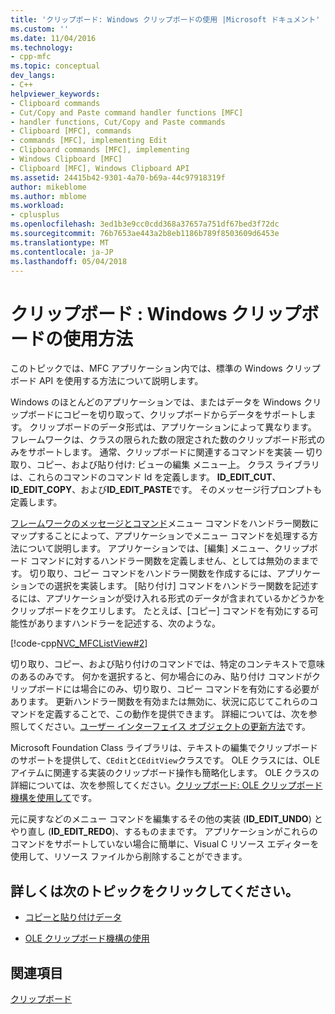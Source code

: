 ```yaml
---
title: 'クリップボード: Windows クリップボードの使用 |Microsoft ドキュメント'
ms.custom: ''
ms.date: 11/04/2016
ms.technology:
- cpp-mfc
ms.topic: conceptual
dev_langs:
- C++
helpviewer_keywords:
- Clipboard commands
- Cut/Copy and Paste command handler functions [MFC]
- handler functions, Cut/Copy and Paste commands
- Clipboard [MFC], commands
- commands [MFC], implementing Edit
- Clipboard commands [MFC], implementing
- Windows Clipboard [MFC]
- Clipboard [MFC], Windows Clipboard API
ms.assetid: 24415b42-9301-4a70-b69a-44c97918319f
author: mikeblome
ms.author: mblome
ms.workload:
- cplusplus
ms.openlocfilehash: 3ed1b3e9cc0cdd368a37657a751df67bed3f72dc
ms.sourcegitcommit: 76b7653ae443a2b8eb1186b789f8503609d6453e
ms.translationtype: MT
ms.contentlocale: ja-JP
ms.lasthandoff: 05/04/2018
---
```

# <a name="clipboard-using-the-windows-clipboard"></a>クリップボード : Windows クリップボードの使用方法
このトピックでは、MFC アプリケーション内では、標準の Windows クリップボード API を使用する方法について説明します。  
  
 Windows のほとんどのアプリケーションでは、またはデータを Windows クリップボードにコピーを切り取って、クリップボードからデータをサポートします。 クリップボードのデータ形式は、アプリケーションによって異なります。 フレームワークは、クラスの限られた数の限定された数のクリップボード形式のみをサポートします。 通常、クリップボードに関連するコマンドを実装 — 切り取り、コピー、および貼り付け: ビューの編集 メニュー上。 クラス ライブラリは、これらのコマンドのコマンド Id を定義します。 **ID_EDIT_CUT**、 **ID_EDIT_COPY**、および**ID_EDIT_PASTE**です。 そのメッセージ行プロンプトも定義します。  
  
 [フレームワークのメッセージとコマンド](../mfc/messages-and-commands-in-the-framework.md)メニュー コマンドをハンドラー関数にマップすることによって、アプリケーションでメニュー コマンドを処理する方法について説明します。 アプリケーションでは、[編集] メニュー、クリップボード コマンドに対するハンドラー関数を定義しません、としては無効のままです。 切り取り、コピー コマンドをハンドラー関数を作成するには、アプリケーションでの選択を実装します。 [貼り付け] コマンドをハンドラー関数を記述するには、アプリケーションが受け入れる形式のデータが含まれているかどうかをクリップボードをクエリします。 たとえば、[コピー] コマンドを有効にする可能性がありますハンドラーを記述する、次のような。  
  
 [!code-cpp[NVC_MFCListView#2](../atl/reference/codesnippet/cpp/clipboard-using-the-windows-clipboard_1.cpp)]  
  
 切り取り、コピー、および貼り付けのコマンドでは、特定のコンテキストで意味のあるのみです。 何かを選択すると、何か場合にのみ、貼り付け コマンドがクリップボードには場合にのみ、切り取り、コピー コマンドを有効にする必要があります。 更新ハンドラー関数を有効または無効に、状況に応じてこれらのコマンドを定義することで、この動作を提供できます。 詳細については、次を参照してください。[ユーザー インターフェイス オブジェクトの更新方法](../mfc/how-to-update-user-interface-objects.md)です。  
  
 Microsoft Foundation Class ライブラリは、テキストの編集でクリップボードのサポートを提供して、`CEdit`と`CEditView`クラスです。 OLE クラスには、OLE アイテムに関連する実装のクリップボード操作も簡略化します。 OLE クラスの詳細については、次を参照してください。[クリップボード: OLE クリップボード機構を使用して](../mfc/clipboard-using-the-ole-clipboard-mechanism.md)です。  
  
 元に戻すなどのメニュー コマンドを編集するその他の実装 (**ID_EDIT_UNDO**) とやり直し (**ID_EDIT_REDO**)、するものままです。 アプリケーションがこれらのコマンドをサポートしていない場合に簡単に、Visual C リソース エディターを使用して、リソース ファイルから削除することができます。  
  
## <a name="what-do-you-want-to-know-more-about"></a>詳しくは次のトピックをクリックしてください。  
  
-   [コピーと貼り付けデータ](../mfc/clipboard-copying-and-pasting-data.md)  
  
-   [OLE クリップボード機構の使用](../mfc/clipboard-using-the-ole-clipboard-mechanism.md)  
  
## <a name="see-also"></a>関連項目  
 [クリップボード](../mfc/clipboard.md)

